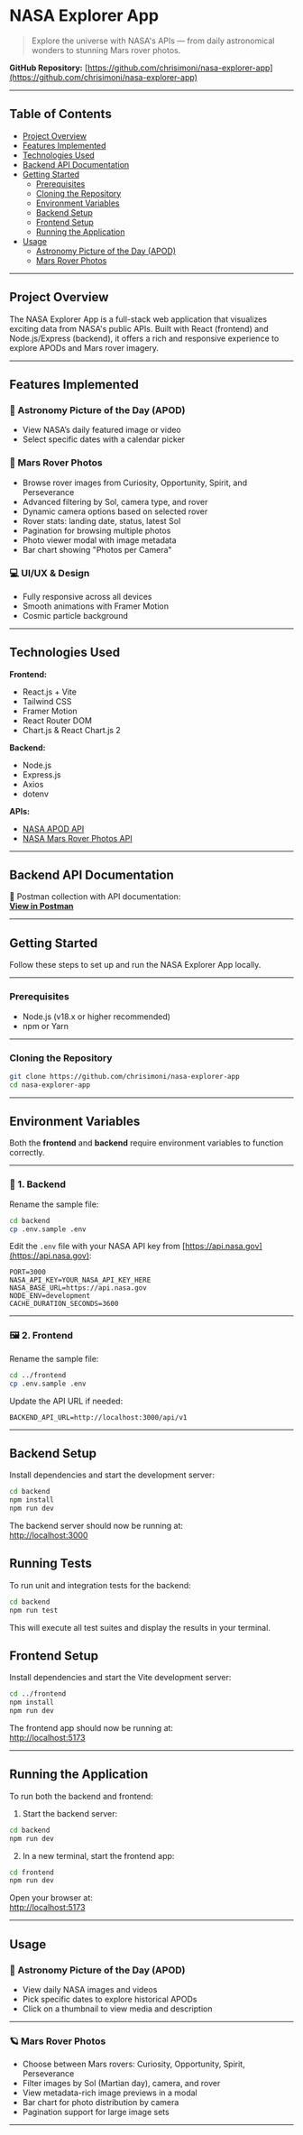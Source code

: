 # NASA Explorer App

> Explore the universe with NASA's APIs — from daily astronomical wonders to stunning Mars rover photos.

**GitHub Repository:** [https://github.com/chrisimoni/nasa-explorer-app](https://github.com/chrisimoni/nasa-explorer-app)

---

## Table of Contents

- [Project Overview](#project-overview)
- [Features Implemented](#features-implemented)
- [Technologies Used](#technologies-used)
- [Backend API Documentation](#backend-api-documentation)
- [Getting Started](#getting-started)
  - [Prerequisites](#prerequisites)
  - [Cloning the Repository](#cloning-the-repository)
  - [Environment Variables](#environment-variables)
  - [Backend Setup](#backend-setup)
  - [Frontend Setup](#frontend-setup)
  - [Running the Application](#running-the-application)
- [Usage](#usage)
  - [Astronomy Picture of the Day (APOD)](#astronomy-picture-of-the-day-apod)
  - [Mars Rover Photos](#mars-rover-photos)

---

## Project Overview

The NASA Explorer App is a full-stack web application that visualizes exciting data from NASA's public APIs. Built with React (frontend) and Node.js/Express (backend), it offers a rich and responsive experience to explore APODs and Mars rover imagery.

---

## Features Implemented

### 🔭 Astronomy Picture of the Day (APOD)

- View NASA’s daily featured image or video
- Select specific dates with a calendar picker

### 🚀 Mars Rover Photos

- Browse rover images from Curiosity, Opportunity, Spirit, and Perseverance
- Advanced filtering by Sol, camera type, and rover
- Dynamic camera options based on selected rover
- Rover stats: landing date, status, latest Sol
- Pagination for browsing multiple photos
- Photo viewer modal with image metadata
- Bar chart showing "Photos per Camera"

### 💻 UI/UX & Design

- Fully responsive across all devices
- Smooth animations with Framer Motion
- Cosmic particle background

---

## Technologies Used

**Frontend:**

- React.js + Vite
- Tailwind CSS
- Framer Motion
- React Router DOM
- Chart.js & React Chart.js 2

**Backend:**

- Node.js
- Express.js
- Axios
- dotenv

**APIs:**

- [NASA APOD API](https://api.nasa.gov/)
- [NASA Mars Rover Photos API](https://api.nasa.gov/)

---

## Backend API Documentation

📮 Postman collection with API documentation:  
[**View in Postman**](YOUR_POSTMAN_DOCUMENTATION_LINK_HERE)

---

## Getting Started

Follow these steps to set up and run the NASA Explorer App locally.

---

### Prerequisites

- Node.js (v18.x or higher recommended)
- npm or Yarn

---

### Cloning the Repository

```bash
git clone https://github.com/chrisimoni/nasa-explorer-app
cd nasa-explorer-app
```

---

## Environment Variables

Both the **frontend** and **backend** require environment variables to function correctly.

---

### 🔧 1. Backend

Rename the sample file:

```bash
cd backend
cp .env.sample .env
```

Edit the `.env` file with your NASA API key from [https://api.nasa.gov](https://api.nasa.gov):

```env
PORT=3000
NASA_API_KEY=YOUR_NASA_API_KEY_HERE
NASA_BASE_URL=https://api.nasa.gov
NODE_ENV=development
CACHE_DURATION_SECONDS=3600
```

---

### 🖼 2. Frontend

Rename the sample file:

```bash
cd ../frontend
cp .env.sample .env
```

Update the API URL if needed:

```env
BACKEND_API_URL=http://localhost:3000/api/v1
```

---

## Backend Setup

Install dependencies and start the development server:

```bash
cd backend
npm install
npm run dev
```

The backend server should now be running at:  
[http://localhost:3000](http://localhost:3000)

## Running Tests

To run unit and integration tests for the backend:

```bash
cd backend
npm run test
```

This will execute all test suites and display the results in your terminal.

## Frontend Setup

Install dependencies and start the Vite development server:

```bash
cd ../frontend
npm install
npm run dev
```

The frontend app should now be running at:  
[http://localhost:5173](http://localhost:5173)

---

## Running the Application

To run both the backend and frontend:

1. Start the backend server:

```bash
cd backend
npm run dev
```

2. In a new terminal, start the frontend app:

```bash
cd frontend
npm run dev
```

Open your browser at:  
[http://localhost:5173](http://localhost:5173)

---

## Usage

### 🌌 Astronomy Picture of the Day (APOD)

- View daily NASA images and videos
- Pick specific dates to explore historical APODs
- Click on a thumbnail to view media and description

---

### 🪐 Mars Rover Photos

- Choose between Mars rovers: Curiosity, Opportunity, Spirit, Perseverance
- Filter images by Sol (Martian day), camera, and rover
- View metadata-rich image previews in a modal
- Bar chart for photo distribution by camera
- Pagination support for large image sets

---
